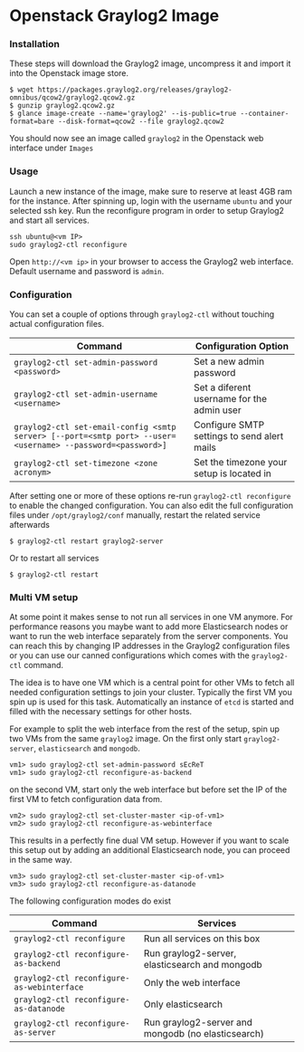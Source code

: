 Openstack Graylog2 Image
========================

### Installation

These steps will download the Graylog2 image, uncompress it and import it into the Openstack image store.

```shell
$ wget https://packages.graylog2.org/releases/graylog2-omnibus/qcow2/graylog2.qcow2.gz
$ gunzip graylog2.qcow2.gz
$ glance image-create --name='graylog2' --is-public=true --container-format=bare --disk-format=qcow2 --file graylog2.qcow2
```

You should now see an image called `graylog2` in the Openstack web interface under `Images`

### Usage
Launch a new instance of the image, make sure to reserve at least 4GB ram for the instance. After spinning up, login with
the username `ubuntu` and your selected ssh key. Run the reconfigure program in order to setup Graylog2 and start all services.

```shell
ssh ubuntu@<vm IP>
sudo graylog2-ctl reconfigure
```

Open `http://<vm ip>` in your browser to access the Graylog2 web interface. Default username and password is `admin`.

### Configuration

You can set a couple of options through `graylog2-ctl` without touching actual configuration files.

| Command | Configuration Option |
|---------|----------------------|
| `graylog2-ctl set-admin-password <password>` | Set a new admin password |
| `graylog2-ctl set-admin-username <username>` | Set a diferent username for the admin user |
| `graylog2-ctl set-email-config <smtp server> [--port=<smtp port> --user=<username> --password=<password>]` | Configure SMTP settings to send alert mails |
| `graylog2-ctl set-timezone <zone acronym>` | Set the timezone your setup is located in |

After setting one or more of these options re-run `graylog2-ctl reconfigure` to enable the changed configuration.
You can also edit the full configuration files under `/opt/graylog2/conf` manually, restart the related service afterwards

```shell
$ graylog2-ctl restart graylog2-server
```

Or to restart all services

```shell
$ graylog2-ctl restart
```

### Multi VM setup

At some point it makes sense to not run all services in one VM anymore. For performance reasons you maybe want to add
more Elasticsearch nodes or want to run the web interface separately from the server components.
You can reach this by changing IP addresses in the Graylog2 configuration files or you can use our canned configurations which comes
with the `graylog2-ctl` command.

The idea is to have one VM which is a central point for other VMs to fetch all needed configuration settings to join your cluster.
Typically the first VM you spin up is used for this task. Automatically an instance of `etcd` is started and filled with the necessary
settings for other hosts.

For example to split the web interface from the rest of the setup, spin up two VMs from the same `graylog2` image.
On the first only start `graylog2-server`, `elasticsearch` and `mongodb`.

```shell
vm1> sudo graylog2-ctl set-admin-password sEcReT
vm1> sudo graylog2-ctl reconfigure-as-backend
```

on the second VM, start only the web interface but before set the IP of the first VM to fetch configuration data from.

```shell
vm2> sudo graylog2-ctl set-cluster-master <ip-of-vm1>
vm2> sudo graylog2-ctl reconfigure-as-webinterface
```

This results in a perfectly fine dual VM setup. However if you want to scale this setup out by adding an additional Elasticsearch node, you can
proceed in the same way.

```shell
vm3> sudo graylog2-ctl set-cluster-master <ip-of-vm1>
vm3> sudo graylog2-ctl reconfigure-as-datanode
```

The following configuration modes do exist

| Command | Services |
|---------|----------|
| `graylog2-ctl reconfigure` | Run all services on this box |
| `graylog2-ctl reconfigure-as-backend` | Run graylog2-server, elasticsearch and mongodb |
| `graylog2-ctl reconfigure-as-webinterface` | Only the web interface|
| `graylog2-ctl reconfigure-as-datanode` | Only elasticsearch |
| `graylog2-ctl reconfigure-as-server` | Run graylog2-server and mongodb (no elasticsearch) |

